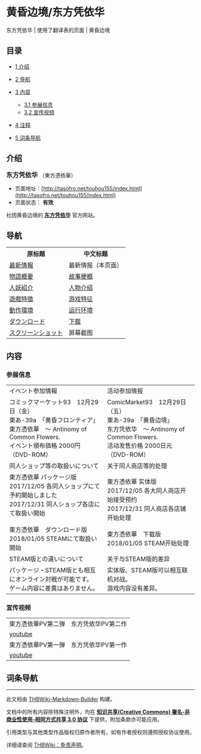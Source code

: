 # 黄昏边境/东方凭依华

<!-- source html: G:\repos\THBWiki-Markdown-Builder\THBWikiMarkdown\Temp\main\e\e4\ns0%3A%E9%BB%84%E6%98%8F%E8%BE%B9%E5%A2%83%2F%E4%B8%9C%E6%96%B9%E5%87%AD%E4%BE%9D%E5%8D%8E.html -->

东方凭依华 | 使用了翻译表的页面 | 黄昏边境

  
  

  


## 目录

- [1 介绍](#介绍)
- [2 导航](#导航)
- [3 内容](#内容)

  - [3.1 参展信息](#参展信息)
  - [3.2 宣传视频](#宣传视频)



- [4 注释](#注释)
- [5 词条导航](#词条导航)





## 介绍
  
<big> **东方凭依华** </big>（東方憑依華）
  

- 页面地址：[http://tasofro.net/touhou155/index.html](http://tasofro.net/touhou155/index.html)
- 页面状态： **有效** 

  
社团黄昏边境的 **[东方凭依华](./东方凭依华.md)** 官方网站。
  


## 导航

<table>

<tbody><tr>
<th>原标题</th>
<th>中文标题
</th></tr>
<tr>
<td><a rel="nofollow" class="external text" href="http://tasofro.net/touhou155/index.html">最新情報</a></td>
<td>最新情报（本页面）
</td></tr>
<tr>
<td><a rel="nofollow" class="external text" href="http://tasofro.net/touhou155/story.html">物語概要</a></td>
<td><a href="./黄昏边境-东方凭依华-story.md" title="黄昏边境/东方凭依华/story">故事梗概</a>
</td></tr>
<tr>
<td><a rel="nofollow" class="external text" href="http://tasofro.net/touhou155/chara.html">人妖紹介</a></td>
<td><a href="./黄昏边境-东方凭依华-chara.md" title="黄昏边境/东方凭依华/chara">人物介绍</a>
</td></tr>
<tr>
<td><a rel="nofollow" class="external text" href="http://tasofro.net/touhou155/system.html">遊戲特徵</a></td>
<td><a href="./黄昏边境-东方凭依华-system.md" title="黄昏边境/东方凭依华/system">游戏特征</a>
</td></tr>
<tr>
<td><a rel="nofollow" class="external text" href="http://tasofro.net/touhou155/spec.html">動作環境</a></td>
<td><a href="./黄昏边境-东方凭依华-spec.md" title="黄昏边境/东方凭依华/spec">运行环境</a>
</td></tr>
<tr>
<td><a rel="nofollow" class="external text" href="http://tasofro.net/touhou155/download.html">ダウンロード</a></td>
<td><a href="./黄昏边境-东方凭依华-download.md" title="黄昏边境/东方凭依华/download">下载</a>
</td></tr>
<tr>
<td><a rel="nofollow" class="external text" href="http://tasofro.net/touhou155/ss.html">スクリーンショット </a></td>
<td>屏幕截图
</td></tr></tbody></table>



## 内容
[](./文件-东方凭依华封面.jpg.md)

### 参展信息

<table><tbody><tr class="tt-content-header" id="参展信息-1" data-pos="&#91;&quot;\u53c2\u5c55\u4fe1\u606f&quot;,1&#93;"><td class="tt-jah" lang="ja"><div class="poem">イベント参加情報</div></td><td class="tt-zhh" lang="zh"><div class="poem">活动参加情报</div></td></tr><tr class="tt-content" id="参展信息-2" data-pos="&#91;&quot;\u53c2\u5c55\u4fe1\u606f&quot;,2&#93;"><td class="tt-ja" lang="ja"><div class="poem">コミックマーケット93　12月29日（金）<br>東あ-39a　「黄昏フロンティア」<br>東方憑依華　～ Antinomy of Common Flowers.<br>イベント頒布価格 2000円（DVD-ROM）</div></td><td class="tt-zh" lang="zh"><div class="poem">ComicMarket93　12月29日（五）<br>東あ-39a　「黄昏边境」<br>东方凭依华　～ Antinomy of Common Flowers.<br>活动发售价格 2000日元（DVD-ROM）</div></td></tr><tr class="tt-content-header" id="参展信息-3" data-pos="&#91;&quot;\u53c2\u5c55\u4fe1\u606f&quot;,3&#93;"><td class="tt-jah" lang="ja"><div class="poem">同人ショップ等の取扱いについて</div></td><td class="tt-zhh" lang="zh"><div class="poem">关于同人商店等的处理</div></td></tr><tr class="tt-content" id="参展信息-4" data-pos="&#91;&quot;\u53c2\u5c55\u4fe1\u606f&quot;,4&#93;"><td class="tt-ja" lang="ja"><div class="poem">東方憑依華 パッケージ版<br>2017/12/05 各同人ショップにて予約開始しました<br>2017/12/31 同人ショップ各店にて取扱い開始<br><br>東方憑依華　ダウンロード版<br>2018/01/05 STEAMにて取扱い開始</div></td><td class="tt-zh" lang="zh"><div class="poem">東方憑依華 实体版<br>2017/12/05 各大同人商店开始接受预约<br>2017/12/31 同人商店各店铺开始处理<br><br>東方憑依華　下载版<br>2018/01/05 STEAM开始处理</div></td></tr><tr class="tt-content-header" id="参展信息-5" data-pos="&#91;&quot;\u53c2\u5c55\u4fe1\u606f&quot;,5&#93;"><td class="tt-jah" lang="ja"><div class="poem">STEAM版との違いについて</div></td><td class="tt-zhh" lang="zh"><div class="poem">关于与STEAM版的差异</div></td></tr><tr class="tt-content" id="参展信息-6" data-pos="&#91;&quot;\u53c2\u5c55\u4fe1\u606f&quot;,6&#93;"><td class="tt-ja" lang="ja"><div class="poem">パッケージ・STEAM版とも相互にオンライン対戦が可能です。<br>ゲーム内容に差異はありません。</div></td><td class="tt-zh" lang="zh"><div class="poem">实体版、STEAM版可以相互联机对战。<br>游戏内容没有差异。<br></div></td></tr></tbody></table>



### 宣传视频

<table><tbody><tr class="tt-content" id="宣传视频-1" data-pos="&#91;&quot;\u5ba3\u4f20\u89c6\u9891&quot;,1&#93;"><td class="tt-ja" lang="ja"><div class="poem">東方憑依華PV第二弾</div></td><td class="tt-zh" lang="zh"><div class="poem">东方凭依华PV第二作</div></td></tr><tr class="tt-text-header" id="宣传视频-2" data-pos="&#91;&quot;\u5ba3\u4f20\u89c6\u9891&quot;,2&#93;"><td colspan="2" class="tt-text" lang="zh"><div class="poem"><a rel="nofollow" class="external text" href="https://www.youtube.com/embed/6IsDxGmm4xQ?rel=0">youtube</a></div></td></tr><tr class="tt-content" id="宣传视频-3" data-pos="&#91;&quot;\u5ba3\u4f20\u89c6\u9891&quot;,3&#93;"><td class="tt-ja" lang="ja"><div class="poem">東方憑依華PV第一弾</div></td><td class="tt-zh" lang="zh"><div class="poem">东方凭依华PV第一作</div></td></tr><tr class="tt-text-header" id="宣传视频-4" data-pos="&#91;&quot;\u5ba3\u4f20\u89c6\u9891&quot;,4&#93;"><td colspan="2" class="tt-text" lang="zh"><div class="poem"><a rel="nofollow" class="external text" href="https://www.youtube.com/embed/vktkP0xfukE?rel=0">youtube</a><br></div></td></tr></tbody></table>




## 词条导航
  
  

  





---

此文档由 [THBWiki-Markdown-Builder](https://github.com/Delsin-Yu/THBWiki-Markdown-Builder) 构建。

文档中的所有内容除特殊注明外，均在 [**知识共享(Creative Commons) 署名-非商业性使用-相同方式共享 3.0 协议**](https://creativecommons.org/licenses/by-sa/3.0/deed.zh-hans) 下提供，附加条款亦可能应用。

引用类型与其他类型作品版权归原作者所有，如有作者授权则遵照授权协议使用。

详细请查阅 [THBWiki：免责声明](https://thbwiki.cc/THBWiki:%E5%85%8D%E8%B4%A3%E5%A3%B0%E6%98%8E)。


